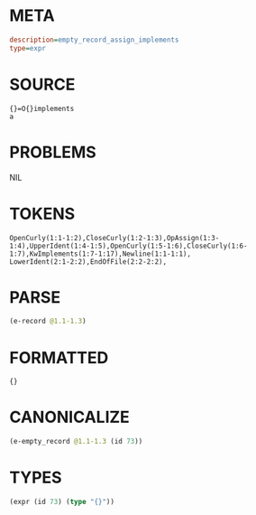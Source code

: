 # META
~~~ini
description=empty_record_assign_implements
type=expr
~~~
# SOURCE
~~~roc
{}=O{}implements
a
~~~
# PROBLEMS
NIL
# TOKENS
~~~zig
OpenCurly(1:1-1:2),CloseCurly(1:2-1:3),OpAssign(1:3-1:4),UpperIdent(1:4-1:5),OpenCurly(1:5-1:6),CloseCurly(1:6-1:7),KwImplements(1:7-1:17),Newline(1:1-1:1),
LowerIdent(2:1-2:2),EndOfFile(2:2-2:2),
~~~
# PARSE
~~~clojure
(e-record @1.1-1.3)
~~~
# FORMATTED
~~~roc
{}
~~~
# CANONICALIZE
~~~clojure
(e-empty_record @1.1-1.3 (id 73))
~~~
# TYPES
~~~clojure
(expr (id 73) (type "{}"))
~~~
